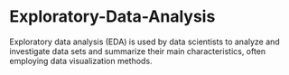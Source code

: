 # Exploratory-Data-Analysis
Exploratory data analysis (EDA) is used by data scientists to analyze and investigate data sets and summarize their main characteristics, often employing data visualization methods.
